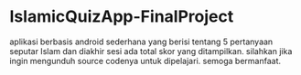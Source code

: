 # IslamicQuizApp-FinalProject

aplikasi berbasis android sederhana yang berisi tentang 5 pertanyaan seputar Islam dan diakhir sesi ada total skor yang ditampilkan.
silahkan jika ingin mengunduh source codenya untuk dipelajari.
semoga bermanfaat.
